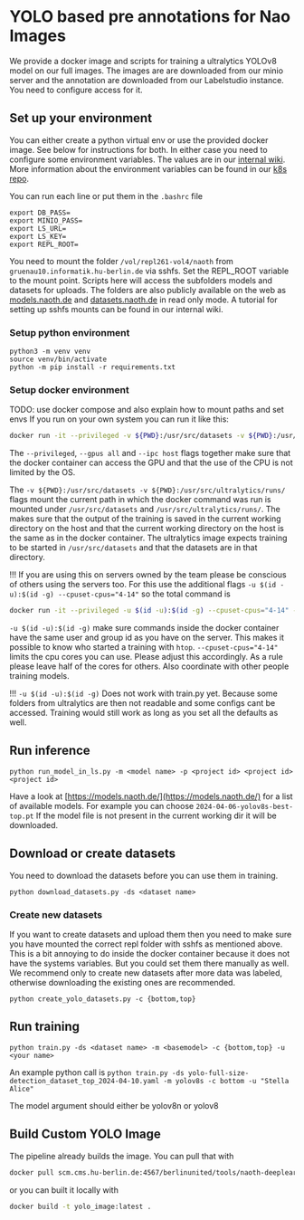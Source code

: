 # YOLO based pre annotations for Nao Images
We provide a docker image and scripts for training a ultralytics YOLOv8 model on our full images. The images are are downloaded from our minio server and the annotation are downloaded from our Labelstudio instance. You need to configure access for it.

## Set up your environment
You can either create a python virtual env or use the provided docker image. See below for instructions for both. In either case you need to configure some environment variables. The values are in our [internal wiki](https://scm.cms.hu-berlin.de/berlinunited/orga/-/wikis/team/Accounts). More information about the environment variables can be found in our [k8s repo](https://scm.cms.hu-berlin.de/berlinunited/projects/k8s-cluster).

You can run each line or put them in the `.bashrc` file
```
export DB_PASS=
export MINIO_PASS=
export LS_URL=
export LS_KEY=
export REPL_ROOT=
```

You need to mount the folder `/vol/repl261-vol4/naoth` from `gruenau10.informatik.hu-berlin.de` via sshfs. Set the REPL_ROOT variable to the mount point. Scripts here will access the subfolders models and datasets for uploads. The folders are also publicly available on the web as [models.naoth.de](models.naoth.de) and [datasets.naoth.de](datasets.naoth.de) in read only mode. A tutorial for setting up sshfs mounts can be found in our internal wiki.

### Setup python environment
```
python3 -m venv venv
source venv/bin/activate
python -m pip install -r requirements.txt
```

### Setup docker environment
TODO: use docker compose and also explain how to mount paths and set envs
If you run on your own system you can run it like this:
```bash
docker run -it --privileged -v ${PWD}:/usr/src/datasets -v ${PWD}:/usr/src/ultralytics/runs/ --gpus all --ipc host scm.cms.hu-berlin.de:4567/berlinunited/tools/naoth-deeplearning/yolo_image:latest /bin/bash
```
The `--privileged`, `--gpus all` and `--ipc host` flags together make sure that the docker container can access the GPU and that the use of the CPU is not limited by the OS.

The `-v ${PWD}:/usr/src/datasets -v ${PWD}:/usr/src/ultralytics/runs/` flags mount the current path in which the docker command was run is mounted under `/usr/src/datasets` and `/usr/src/ultralytics/runs/`. The makes sure that the output of the training is saved in the current working directory on the host and that the current working directory on the host is the same as in the docker container. The ultralytics image expects training to be started in `/usr/src/datasets` and that the datasets are in that directory.

!!! If you are using this on servers owned by the team please be conscious of others using the servers too. For this use the additional flags `-u $(id -u):$(id -g) --cpuset-cpus="4-14"` so the total command is 
```bash
docker run -it --privileged -u $(id -u):$(id -g) --cpuset-cpus="4-14" -v ${PWD}:/usr/src/datasets -v ${PWD}:/usr/src/ultralytics/runs/ --gpus all --ipc host scm.cms.hu-berlin.de:4567/berlinunited/tools/naoth-deeplearning/yolo_image:latest /bin/bash
```
`-u $(id -u):$(id -g)` make sure commands inside the docker container have the same user and group id as you have on the server. This makes it possible to know who started a training with `htop`. `--cpuset-cpus="4-14"` limits the cpu cores you can use. Please adjust this accordingly. As a rule please leave half of the cores for others. Also coordinate with other people training models.

!!! `-u $(id -u):$(id -g)` Does not work with train.py yet. Because some folders from ultralytics are then not readable and some configs cant be accessed. Training would still work as long as you set all the defaults as well.

## Run inference
```
python run_model_in_ls.py -m <model name> -p <project id> <project id> <project id>
```
Have a look at [https://models.naoth.de/](https://models.naoth.de/) for a list of available models. For example you can choose `2024-04-06-yolov8s-best-top.pt`
If the model file is not present in the current working dir it will be downloaded.

## Download or create datasets
You need to download the datasets before you can use them in training.
```
python download_datasets.py -ds <dataset name>
```

### Create new datasets
If you want to create datasets and upload them then you need to make sure you have mounted the correct repl folder with sshfs as mentioned above. This is a bit annoying to do inside the docker container because it does not have the systems variables. But you could set them there manually as well. We recommend only to create new datasets after more data was labeled, otherwise downloading the existing ones are recommended.
```
python create_yolo_datasets.py -c {bottom,top}
```

## Run training
```
python train.py -ds <dataset name> -m <basemodel> -c {bottom,top} -u <your name>
```
An example python call is `python train.py -ds yolo-full-size-detection_dataset_top_2024-04-10.yaml -m yolov8s -c bottom -u "Stella Alice"`

The model argument should either be yolov8n or yolov8


## Build Custom YOLO Image
The pipeline already builds the image. You can pull that with
```bash
docker pull scm.cms.hu-berlin.de:4567/berlinunited/tools/naoth-deeplearning/yolo_image:latest
```
or you can built it locally with
```bash
docker build -t yolo_image:latest .
```
